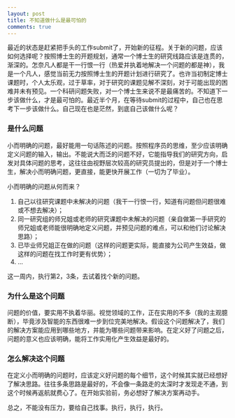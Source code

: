 ```yaml
---
layout: post
title: 不知道做什么是最可怕的
comments: true
---
```


最近的状态是赶紧把手头的工作submit了，开始新的征程。关于新的问题，应该如何选择呢？按照博士生的开题规划，通常一个博士生的研究线路应该是连贯的，渐深的。怎奈凡人都是干一行恨一行（热爱并执着地解决一个问题的都是神），我是一个凡人，感觉当前无力按照博士生的开题计划进行研究了。也许当初制定博士课题时，个人太乐观，过于草率，对于研究的课题见解不深刻，对于可能出现的困难并未有预见。一个科研问题失败，对一个博士生来说不是最痛苦的。不知道下一步该做什么，才是最可怕的。最近半个月，在等待submit的过程中，自己也在思考下一步该做什么。自己现在也是茫然，到底自己该做什么呢？

<!--more-->

### 是什么问题 ###

小而明确的问题，最好能用一句话陈述的问题。按照程序员的思维，至少应该明确定义问题的输入，输出。不能说大而泛的问题不好，它能指导我们的研究方向，启发对具体问题的思考，这往往由视野层次较高的研究员提出的，但是对于一个博士生，解决小而明确问题，更直接，能更快开展工作（一切为了毕业）。

小而明确的问题从何而来？

1. 自己以往研究课题中未解决的问题（我干一行恨一行，知道有问题但问题很难或不想去解决）；
2. 同一研究组的师兄姐或老师的研究课题中未解决的问题（亲自做第一手研究的师兄姐或老师能很明确地定义问题，并预见问题的难点，可以和他们讨论解决思路）；
3. 已毕业师兄姐正在做的问题（这样的问题更实际，能直接为公司产生效益，做这样的问题在找工作时更有优势）；
4. ...

这一周内，执行第2，3条，去试着找个新的问题。

### 为什么是这个问题 ###

问题的价值，要实用不执着华丽。视觉领域的工作，正在实用的不多（我的主观臆断），毕竟涉及智能的东西很难一步到位完美地解决。假设这个问题解决了，我们的解决方案能应用到哪些地方，并能为哪些问题带来影响。在定义好了问题之后，问题的意义也应该明确，能将工作实用化产生效益是最好的。

### 怎么解决这个问题 ###

在定义小而明确的问题时，应该定义好问题的每个细节，这个时候其实就已经想好了解决思路。往往多条思路是最好的，不会像一条路走的太深时才发现走不通，到这个时候再返航就费心了。在开始实验前，务必想好了解决方案再动手。

总之，不能没有压力，要给自己找事。执行，执行，执行。

